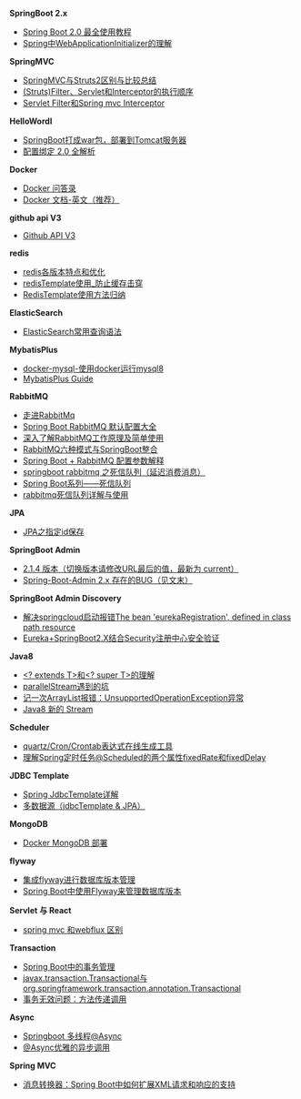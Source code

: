 **SpringBoot 2.x**

- [Spring Boot 2.0 最全使用教程](https://github.com/ityouknow/spring-boot-leaning)
- [Spring中WebApplicationInitializer的理解](https://blog.csdn.net/zq17865815296/article/details/79464403)

**SpringMVC**

- [SpringMVC与Struts2区别与比较总结](https://blog.csdn.net/jishuizhipan/article/details/79385190)
- [(Struts)Filter、Servlet和Interceptor的执行顺序](https://blog.csdn.net/tanga842428/article/details/52175683)
- [Servlet Filter和Spring mvc Interceptor](https://www.jianshu.com/p/685c65ed6944)

**HelloWordl**

- [SpringBoot打成war包，部署到Tomcat服务器](https://www.jianshu.com/p/e4a9ac255be3)
- [配置绑定 2.0 全解析](http://blog.didispace.com/Spring-Boot-2-0-feature-1-relaxed-binding-2/)

**Docker**

- [Docker 问答录](https://blog.lab99.org/post/docker-2016-07-14-faq.html)
- [Docker 文档-英文（推荐）](https://docs.docker.com/)

**github api V3**

- [Github API V3](https://developer.github.com/v3/)

**redis**

- [redis各版本特点和优化](https://blog.csdn.net/cangqiong_xiamen/article/details/95201845)
- [redisTemplate使用_防止缓存击穿](https://www.jianshu.com/p/380bf4d366c2)
- [RedisTemplate使用方法归纳](https://www.jianshu.com/p/0fa4c100e9a9)


**ElasticSearch**

- [ElasticSearch常用查询语法](https://blog.csdn.net/qwqw3333333/article/details/78255996)

**MybatisPlus**

- [docker-mysql-使用docker运行mysql8](https://www.cnblogs.com/wenbronk/p/9235436.html)
- [MybatisPlus Guide](https://mp.baomidou.com/guide/)

**RabbitMQ**

- [走进RabbitMq](https://www.jianshu.com/p/a5f7fce67803)
- [Spring Boot RabbitMQ 默认配置大全](https://www.cnblogs.com/1x11/p/10919687.html)
- [深入了解RabbitMQ工作原理及简单使用](https://www.cnblogs.com/vipstone/p/9275256.html)
- [RabbitMQ六种模式与SpringBoot整合](https://www.cnblogs.com/itplay/p/10647335.html)
- [Spring Boot + RabbitMQ 配置参数解释](https://www.cnblogs.com/qts-hope/p/11242559.html)
- [springboot rabbitmq 之死信队列（延迟消费消息）](https://my.oschina.net/10000000000/blog/1626278)
- [Spring Boot系列——死信队列](https://www.jianshu.com/p/9362d12032e7)
- [rabbitmq死信队列详解与使用](https://blog.csdn.net/zhangcongyi420/article/details/100126666)


**JPA**

- [JPA之指定id保存](https://www.cnblogs.com/yihuihui/p/11901024.html)

**SpringBoot Admin**

- [2.1.4 版本（切换版本请修改URL最后的值，最新为 current）](https://codecentric.github.io/spring-boot-admin/2.1.4)
- [Spring-Boot-Admin 2.x 存在的BUG（见文末）](https://blog.csdn.net/lv4961382/article/details/85129144)

**SpringBoot Admin Discovery**

- [解决springcloud启动报错The bean 'eurekaRegistration', defined in class path resource](https://blog.csdn.net/yjt520557/article/details/91408635)
- [Eureka+SpringBoot2.X结合Security注册中心安全验证](https://www.cnblogs.com/arebirth/p/eurekaservicegistrysafesercurity.html)

**Java8**

- [<? extends T>和<? super T>的理解](https://www.cnblogs.com/lixuwu/p/8482353.html#_label1)
- [parallelStream遇到的坑](https://www.jianshu.com/p/1437f9199b99)
- [记一次ArrayList报错：UnsupportedOperationException异常](https://blog.csdn.net/A_Runner/article/details/89702774)
- [Java8 新的 Stream](https://www.rexlin600.com/2018/01/02/003%20Java/001%20JAVA%E5%9F%BA%E7%A1%80/002%20Java8%E6%96%B0Stream/)

**Scheduler**

- [quartz/Cron/Crontab表达式在线生成工具](http://www.bejson.com/othertools/cron/)
- [理解Spring定时任务@Scheduled的两个属性fixedRate和fixedDelay](https://blog.csdn.net/czx2018/article/details/83501945)

**JDBC Template**

- [Spring JdbcTemplate详解](https://www.cnblogs.com/caoyc/p/5630622.html)
- [多数据源（jdbcTemplate & JPA）](http://blog.didispace.com/springbootmultidatasource/)

**MongoDB**

- [Docker MongoDB 部署](https://www.jianshu.com/p/6fdb2bcb4b43)

**flyway**

- [集成flyway进行数据库版本管理](https://blog.csdn.net/cowbin2012/article/details/90764495)
- [Spring Boot中使用Flyway来管理数据库版本](http://blog.didispace.com/spring-boot-flyway-db-version/)

**Servlet 与 React**

- [spring mvc 和webflux 区别](https://blog.csdn.net/John_desheng/article/details/103008565)

**Transaction**

- [Spring Boot中的事务管理](http://blog.didispace.com/springboottransactional/)
- [javax.transaction.Transactional与org.springframework.transaction.annotation.Transactional](http://osask.cn/front/ask/view/56445)
- [事务无效问题：方法传递调用](https://www.jianshu.com/p/00758c77bf60)

**Async**

- [Springboot 多线程@Async](https://www.jianshu.com/p/736acdcdfa9b)
- [@Async优雅的异步调用](https://www.cnblogs.com/huanzi-qch/p/11231041.html)

**Spring MVC**

- [消息转换器：Spring Boot中如何扩展XML请求和响应的支持](http://blog.didispace.com/spring-boot-xml-httpmessageconverter/)
